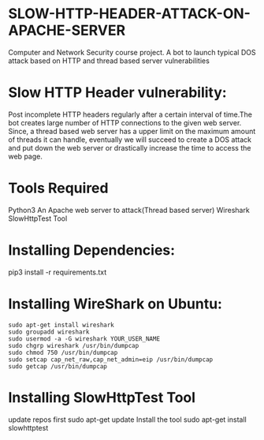 # SLOW-HTTP-HEADER-ATTACK-ON-APACHE-SERVER
Computer and Network Security course project. A bot to launch typical DOS attack based on HTTP and thread based server vulnerabilities

# Slow HTTP Header vulnerability:
Post incomplete HTTP headers regularly after a certain interval of time.The bot creates large number of HTTP connections to the given web server. Since, a thread based web server has a upper limit on the maximum amount of threads it can handle, eventually we will succeed to create a DOS attack and put down the web server or drastically increase the time to access the web page.

# Tools Required
Python3
An Apache web server to attack(Thread based server)
Wireshark
SlowHttpTest Tool


# Installing Dependencies:
pip3 install -r requirements.txt

# Installing WireShark on Ubuntu:
    sudo apt-get install wireshark
    sudo groupadd wireshark
    sudo usermod -a -G wireshark YOUR_USER_NAME
    sudo chgrp wireshark /usr/bin/dumpcap
    sudo chmod 750 /usr/bin/dumpcap
    sudo setcap cap_net_raw,cap_net_admin=eip /usr/bin/dumpcap
    sudo getcap /usr/bin/dumpcap

# Installing SlowHttpTest Tool
update repos first
sudo apt-get update
Install the tool
sudo apt-get install slowhttptest
